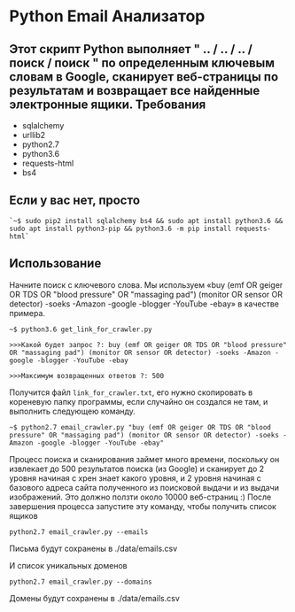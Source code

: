 Python Email Анализатор
====================

Этот скрипт Python выполняет " .. / .. / .. / поиск / поиск " по определенным ключевым словам в Google, сканирует веб-страницы по результатам и возвращает все найденные электронные ящики.
Требования
------------

- sqlalchemy
- urllib2
- python2.7
- python3.6
- requests-html
- bs4

Если у вас нет, просто
------- 
	
	`~$ sudo pip2 install sqlalchemy bs4 && sudo apt install python3.6 && sudo apt install python3-pip && python3.6 -m pip install requests-html` 


Использование
-------

Начните поиск с ключевого слова. Мы используем «buy (emf OR geiger OR TDS OR "blood pressure" OR "massaging pad") (monitor OR sensor OR detector) -soeks -Amazon -google -blogger -YouTube -ebay» в качестве примера.
	
	~$ python3.6 get_link_for_crawler.py
	
	>>>Какой будет запрос ?: buy (emf OR geiger OR TDS OR "blood pressure" OR "massaging pad") (monitor OR sensor OR detector) -soeks -Amazon -google -blogger -YouTube -ebay
	
	>>>Максимум возвращенных ответов ?: 500

Получится файл `link_for_crawler.txt`, его нужно скопировать в кореневую папку программы, если случайно он создался не там, и выполнить следующею команду.
	
	~$ python2.7 email_crawler.py "buy (emf OR geiger OR TDS OR "blood pressure" OR "massaging pad") (monitor OR sensor OR detector) -soeks -Amazon -google -blogger -YouTube -ebay"

Процесс поиска и сканирования займет много времени, поскольку он извлекает до 500 результатов поиска (из Google) и сканирует до 2 уровня начиная с хрен знает какого уровня, и 2 уровня начиная с базового адреса сайта полученного из поисковой выдачи и из выдачи изображений. Это должно ползти около 10000 веб-страниц :)
После завершения процесса запустите эту команду, чтобы получить список ящиков
	
	python2.7 email_crawler.py --emails

Письма будут сохранены в ./data/emails.csv

И список уникальных доменов
	
	python2.7 email_crawler.py --domains

Домены будут сохранены в ./data/emails.csv
